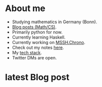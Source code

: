 # About me

* Studying mathematics in Germany (Bonn).
* [Blog posts (Math/CS)](https://mssh.dev).
* Primarily python for now.
* Currently learning Haskell.
* Currently working on [MSSH.Chrono](https://github.com/MathManuelHinz/chrono "Chrono").
* Check out my notes [here](https://github.com/MathManuelHinz/Knowledge "My notes").
* My [tech stack](https://mssh.dev/2020/10/22/tools.html).
* Twitter DMs are open.

# latest Blog post
<!-- BLOG-POST-LIST:START -->
<!-- BLOG-POST-LIST:END -->